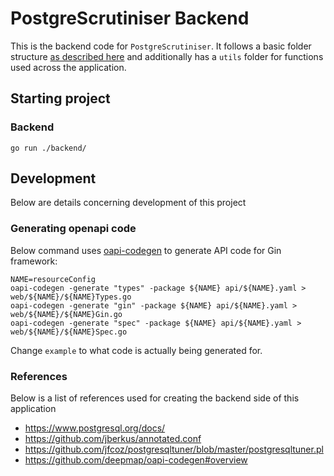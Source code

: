 # PostgreScrutiniser Backend

This is the backend code for `PostgreScrutiniser`. It follows a basic folder structure [as described here](https://github.com/golang-standards/project-layout) and additionally has a `utils` folder for functions used across the application.

## Starting project

### Backend

```
go run ./backend/
```

## Development

Below are details concerning development of this project

### Generating openapi code

Below command uses [oapi-codegen](https://github.com/deepmap/oapi-codegen#overview) to generate API code for Gin framework:
```
NAME=resourceConfig
oapi-codegen -generate "types" -package ${NAME} api/${NAME}.yaml > web/${NAME}/${NAME}Types.go
oapi-codegen -generate "gin" -package ${NAME} api/${NAME}.yaml > web/${NAME}/${NAME}Gin.go
oapi-codegen -generate "spec" -package ${NAME} api/${NAME}.yaml > web/${NAME}/${NAME}Spec.go
```
Change `example` to what code is actually being generated for.

### References

Below is a list of references used for creating the backend side of this application
- https://www.postgresql.org/docs/
- https://github.com/jberkus/annotated.conf
- https://github.com/jfcoz/postgresqltuner/blob/master/postgresqltuner.pl
- https://github.com/deepmap/oapi-codegen#overview